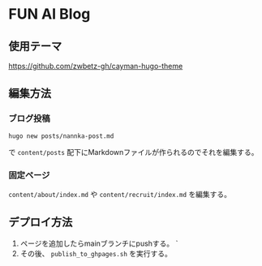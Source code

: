 # FUN AI Blog

## 使用テーマ

https://github.com/zwbetz-gh/cayman-hugo-theme

## 編集方法

### ブログ投稿

```
hugo new posts/nannka-post.md
```

で `content/posts` 配下にMarkdownファイルが作られるのでそれを編集する。

### 固定ページ

`content/about/index.md` や `content/recruit/index.md` を編集する。

## デプロイ方法

1. ページを追加したらmainブランチにpushする。
`
2. その後、 `publish_to_ghpages.sh` を実行する。